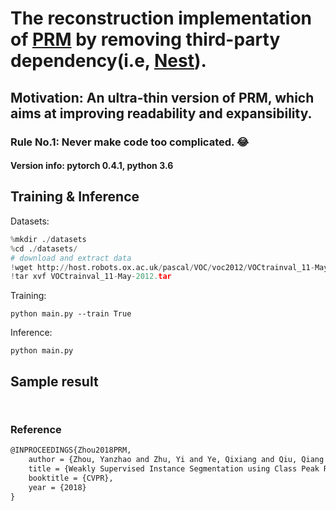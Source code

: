 # The reconstruction implementation of [PRM](https://github.com/ZhouYanzhao/PRM) by removing third-party dependency(i.e, [Nest](https://github.com/ZhouYanzhao/Nest)).
## Motivation: An ultra-thin version of PRM, which aims at improving readability and expansibility. 
### Rule No.1: Never make code too complicated. :joy:


#### Version info: pytorch 0.4.1, python 3.6

## Training & Inference
Datasets:
```python
%mkdir ./datasets
%cd ./datasets/
# download and extract data
!wget http://host.robots.ox.ac.uk/pascal/VOC/voc2012/VOCtrainval_11-May-2012.tar
!tar xvf VOCtrainval_11-May-2012.tar
```

Training:
```pythobn
python main.py --train True
```

Inference:
```pythobn
python main.py 
```


## Sample result

<figure class="half">
    <img src="img/prm_2.png", title="">
</figure>
<figure class="half">
    <img src="img/prm_3.png", title="">
</figure>


### Reference
```markdown
@INPROCEEDINGS{Zhou2018PRM,
    author = {Zhou, Yanzhao and Zhu, Yi and Ye, Qixiang and Qiu, Qiang and Jiao, Jianbin},
    title = {Weakly Supervised Instance Segmentation using Class Peak Response},
    booktitle = {CVPR},
    year = {2018}
}
```
